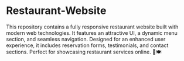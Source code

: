 # Restaurant-Website
This repository contains a fully responsive restaurant website built with modern web technologies. It features an attractive UI, a dynamic menu section, and seamless navigation. Designed for an enhanced user experience, it includes reservation forms, testimonials, and contact sections. Perfect for showcasing restaurant services online. 🚀🍽️
